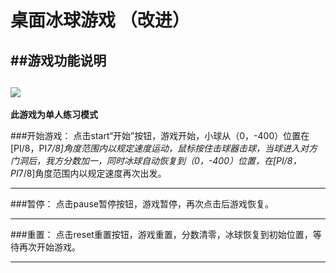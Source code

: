 桌面冰球游戏 （改进）
=



##游戏功能说明
----------
![](http://images2015.cnblogs.com/blog/1070222/201701/1070222-20170103142234066-988718219.gif)
----------
**此游戏为单人练习模式**

###开始游戏：
点击start“开始”按钮，游戏开始，小球从（0，-400）位置在[PI/8，PI*7/8]角度范围内以规定速度运动，鼠标按住击球器击球，当球进入对方门洞后，我方分数加一，同时冰球自动恢复到（0，-400）位置，在[PI/8，PI*7/8]角度范围内以规定速度再次出发。
  
---
  
###暂停：
点击pause暂停按钮，游戏暂停，再次点击后游戏恢复。

---

###重置：
 点击reset重置按钮，游戏重置，分数清零，冰球恢复到初始位置，等待再次开始游戏。
	
---
	
